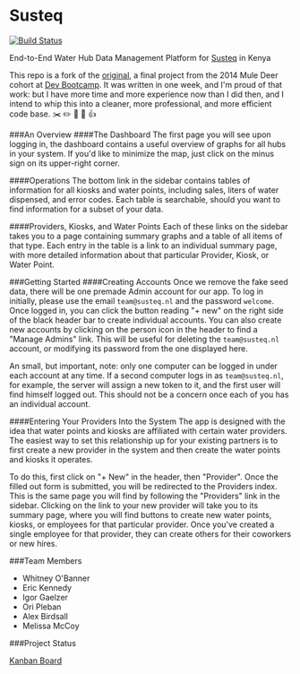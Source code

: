 Susteq
======

[![Build Status](https://travis-ci.org/ambirdsall/susteq.svg?branch=master)](https://travis-ci.org/ambirdsall/susteq)

End-to-End Water Hub Data Management Platform for [Susteq](http://susteq.nl) in Kenya

This repo is a fork of the [original](https://github.com/DBC-Susteq/susteq), a final project from the 2014 Mule Deer cohort at [Dev Bootcamp](http://www.devbootcamp.com). It was written in one week, and I'm proud of that work: but I have more time and more experience now than I did then, and I intend to whip this into a cleaner, more professional, and more efficient code base. :scissors: :pencil2: :triangular_ruler: :paperclip: :thumbsup:

###An Overview
####The Dashboard
The first page you will see upon logging in, the dashboard contains a useful overview of graphs for all hubs in your system. If you'd like to minimize the map, just click on the minus sign on its upper-right corner.

####Operations
The bottom link in the sidebar contains tables of information for all kiosks and water points, including sales, liters of water dispensed, and error codes. Each table is searchable, should you want to find information for a subset of your data.

####Providers, Kiosks, and Water Points
Each of these links on the sidebar takes you to a page containing summary graphs and a table of all items of that type. Each entry in the table is a link to an individual summary page, with more detailed information about that particular Provider, Kiosk, or Water Point.

###Getting Started
####Creating Accounts
Once we remove the fake seed data, there will be one premade Admin account for our app. To log in initially, please use the email `team@susteq.nl` and the password `welcome`. Once logged in, you can click the button reading "+ new" on the right side of the black header bar to create individual accounts. You can also create new accounts by clicking on the person icon in the header to find a "Manage Admins" link. This will be useful for deleting the `team@susteq.nl` account, or modifying its password from the one displayed here.

An small, but important, note: only one computer can be logged in under each account at any time. If a second computer logs in as `team@susteq.nl`, for example, the server will assign a new token to it, and the first user will find himself logged out. This should not be a concern once each of you has an individual account.

####Entering Your Providers Into the System
The app is designed with the idea that water points and kiosks are affiliated with certain water providers. The easiest way to set this relationship up for your existing partners is to first create a new provider in the system and then create the water points and kiosks it operates.

To do this, first click on "+ New" in the header, then "Provider". Once the filled out form is submitted, you will be redirected to the Providers index. This is the same page you will find by following the "Providers" link in the sidebar. Clicking on the link to your new provider will take you to its summary page, where you will find buttons to create new water points, kiosks, or employees for that particular provider. Once you've created a single employee for that provider, they can create others for their coworkers or new hires.

###Team Members
- Whitney O'Banner
- Eric Kennedy
- Igor Gaelzer
- Ori Pleban
- Alex Birdsall
- Melissa McCoy

###Project Status

[Kanban Board](https://trello.com/b/9fDMEedR/flowteq-tbd)
